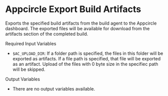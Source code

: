 # Appcircle Export Build Artifacts
Exports the specified build artifacts from the build agent to the Appcircle dashboard. The exported files will be available for download from the artifacts section of the completed build.

Required Input Variables
- `$AC_UPLOAD_DIR`: If a folder path is specified, the files in this folder will be exported as artifacts. If a file path is specified, that file will be exported as an artifact. Upload of the files with 0 byte size in the specifiec path will be skipped.

Output Variables
- There are no output variables available.
